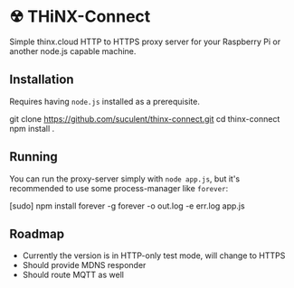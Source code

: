 # ☢ THiNX-Connect

Simple thinx.cloud HTTP to HTTPS proxy server for your Raspberry Pi or another node.js capable machine.

## Installation

  Requires having `node.js` installed as a prerequisite.

  git clone https://github.com/suculent/thinx-connect.git
  cd thinx-connect
  npm install .

## Running

You can run the proxy-server simply with `node app.js`, but it's recommended to use some process-manager like `forever`:

  [sudo] npm install forever -g
  forever -o out.log -e err.log app.js

## Roadmap

* Currently the version is in HTTP-only test mode, will change to HTTPS
* Should provide MDNS responder
* Should route MQTT as well
